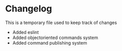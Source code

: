 # Changelog

This is a temporary file used to keep track of changes

- Added eslint
- Added objectoriented commands system
- Added command publishing system
